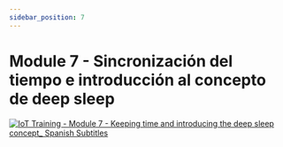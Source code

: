 ```yaml
---
sidebar_position: 7
---
```


# Module 7 - Sincronización del tiempo e introducción al concepto de deep sleep

[![IoT Training - Module 7 - Keeping time and introducing the deep sleep concept_ Spanish Subtitles](https://res.cloudinary.com/marcomontalbano/image/upload/v1656675018/video_to_markdown/images/youtube--YF0RV_JUDzY-c05b58ac6eb4c4700831b2b3070cd403.jpg)](https://youtu.be/YF0RV_JUDzY "IoT Training - Module 7 - Keeping time and introducing the deep sleep concept_ Spanish Subtitles")
